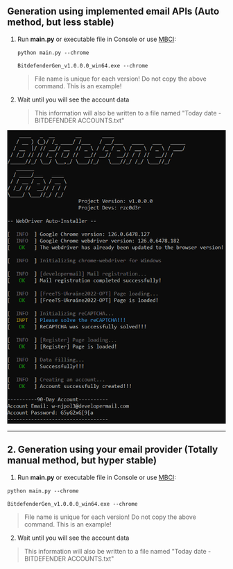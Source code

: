 ## Generation using implemented email APIs (Auto method, but less stable)
  
1. Run **main.py** or executable file in Console or use [MBCI](MBCI-Inferface.md):
   ```
   python main.py --chrome
   ```
   ```
   BitdefenderGen_v1.0.0.0_win64.exe --chrome
   ```
   > File name is unique for each version! Do not copy the above command. This is an example!

2. Wait until you will see the account data
   > This information will also be written to a file named "Today date - BITDEFENDER ACCOUNTS.txt"

![](../img/account_run.png)

---

## 2. Generation using your email provider (Totally manual method, but hyper stable)
  
1. Run **main.py** or executable file in Console or use [MBCI](MBCI-Inferface.md):
```
python main.py --chrome
```
```
BitdefenderGen_v1.0.0.0_win64.exe --chrome
```
> File name is unique for each version! Do not copy the above command. This is an example!

2. Wait until you will see the account data
> This information will also be written to a file named "Today date - BITDEFENDER ACCOUNTS.txt"
